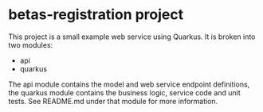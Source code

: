 # betas-registration project

This project is a small example web service using Quarkus. It is broken into two modules:
* api
* quarkus

The api module contains the model and web service endpoint definitions, the quarkus module contains the business logic, service code and unit tests. See README.md under that module for more information.